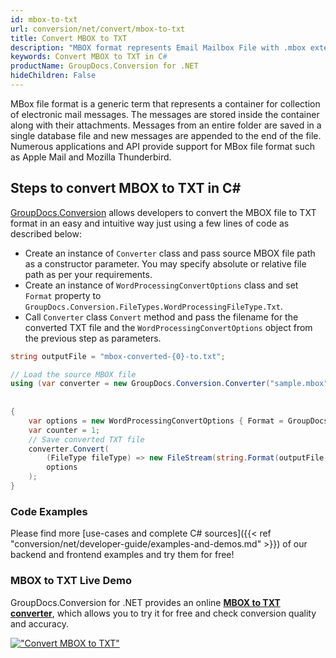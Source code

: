 ```yaml
---
id: mbox-to-txt
url: conversion/net/convert/mbox-to-txt
title: Convert MBOX to TXT
description: "MBOX format represents Email Mailbox File with .mbox extension. Learn how to convert MBOX to TXT file programmatically in C# language using GroupDocs.Conversion for .NET library."
keywords: Convert MBOX to TXT in C#
productName: GroupDocs.Conversion for .NET
hideChildren: False
---
```


MBox file format is a generic term that represents a container for collection of electronic mail messages. The messages are stored inside the container along with their attachments. Messages from an entire folder are saved in a single database file and new messages are appended to the end of the file. Numerous applications and API provide support for MBox file format such as Apple Mail and Mozilla Thunderbird.

## Steps to convert MBOX to TXT in C#

[GroupDocs.Conversion](https://products.groupdocs.com/conversion/net) allows developers to convert the MBOX file to TXT format in an easy and intuitive way just using a few lines of code as described below:

* Create an instance of `Converter` class and pass source MBOX file path as a constructor parameter. You may specify absolute or relative file path as per your requirements. 
* Create an instance of `WordProcessingConvertOptions` class and set `Format` property to `GroupDocs.Conversion.FileTypes.WordProcessingFileType.Txt`.
* Call `Converter` class `Convert` method and pass the filename for the converted TXT file and the `WordProcessingConvertOptions` object from the previous step as parameters.

```csharp
string outputFile = "mbox-converted-{0}-to.txt";

// Load the source MBOX file
using (var converter = new GroupDocs.Conversion.Converter("sample.mbox", fileType => fileType == EmailFileType.Mbox
                                                                                                            ? new MboxLoadOptions()
                                                                                                            : null))
{
    var options = new WordProcessingConvertOptions { Format = GroupDocs.Conversion.FileTypes.WordProcessingFileType.Txt };
	var counter = 1;
    // Save converted TXT file
    converter.Convert(
		(FileType fileType) => new FileStream(string.Format(outputFile, counter++), FileMode.Create),
        options
    );            
}
```

### Code Examples

Please find more [use-cases and complete C# sources]({{< ref "conversion/net/developer-guide/examples-and-demos.md" >}}) of our backend and frontend examples and try them for free!

### MBOX to TXT Live Demo

GroupDocs.Conversion for .NET provides an online [**MBOX to TXT converter**](https://products.groupdocs.app/conversion/mbox-to-txt), which allows you to try it for free and check conversion quality and accuracy.

[!["Convert MBOX to TXT"](conversion/net/images/convert-to-txt/convert-mbox-to-txt.png)](https://products.groupdocs.app/conversion/mbox-to-txt)